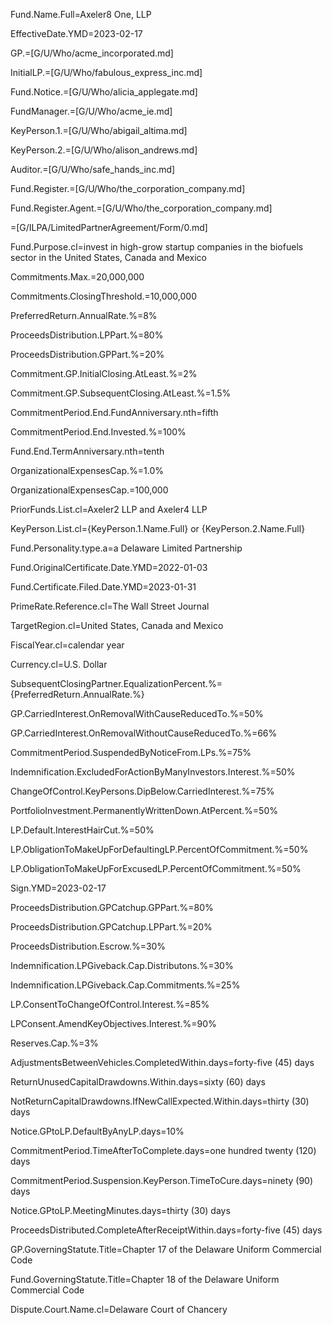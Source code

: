Fund.Name.Full=Axeler8 One, LLP

EffectiveDate.YMD=2023-02-17

GP.=[G/U/Who/acme_incorporated.md]

InitialLP.=[G/U/Who/fabulous_express_inc.md]

Fund.Notice.=[G/U/Who/alicia_applegate.md]

FundManager.=[G/U/Who/acme_ie.md]

KeyPerson.1.=[G/U/Who/abigail_altima.md]

KeyPerson.2.=[G/U/Who/alison_andrews.md]

Auditor.=[G/U/Who/safe_hands_inc.md]

Fund.Register.=[G/U/Who/the_corporation_company.md]

Fund.Register.Agent.=[G/U/Who/the_corporation_company.md]

=[G/ILPA/LimitedPartnerAgreement/Form/0.md]


Fund.Purpose.cl=invest in high-grow startup companies in the biofuels sector in the United States, Canada and Mexico

Commitments.Max.$=$20,000,000

Commitments.ClosingThreshold.$=$10,000,000

PreferredReturn.AnnualRate.%=8%

ProceedsDistribution.LPPart.%=80%

ProceedsDistribution.GPPart.%=20%

Commitment.GP.InitialClosing.AtLeast.%=2%

Commitment.GP.SubsequentClosing.AtLeast.%=1.5%

CommitmentPeriod.End.FundAnniversary.nth=fifth

CommitmentPeriod.End.Invested.%=100%

Fund.End.TermAnniversary.nth=tenth

OrganizationalExpensesCap.%=1.0%

OrganizationalExpensesCap.$=$100,000

PriorFunds.List.cl=Axeler2 LLP and Axeler4 LLP

KeyPerson.List.cl={KeyPerson.1.Name.Full} or {KeyPerson.2.Name.Full}


Fund.Personality.type.a=a Delaware Limited Partnership

Fund.OriginalCertificate.Date.YMD=2022-01-03

Fund.Certificate.Filed.Date.YMD=2023-01-31

PrimeRate.Reference.cl=The Wall Street Journal

TargetRegion.cl=United States, Canada and Mexico

FiscalYear.cl=calendar year

Currency.cl=U.S. Dollar

SubsequentClosingPartner.EqualizationPercent.%={PreferredReturn.AnnualRate.%}

GP.CarriedInterest.OnRemovalWithCauseReducedTo.%=50%

GP.CarriedInterest.OnRemovalWithoutCauseReducedTo.%=66%

CommitmentPeriod.SuspendedByNoticeFrom.LPs.%=75%

Indemnification.ExcludedForActionByManyInvestors.Interest.%=50%

ChangeOfControl.KeyPersons.DipBelow.CarriedInterest.%=75%

PortfolioInvestment.PermanentlyWrittenDown.AtPercent.%=50%

LP.Default.InterestHairCut.%=50%

LP.ObligationToMakeUpForDefaultingLP.PercentOfCommitment.%=50%

LP.ObligationToMakeUpForExcusedLP.PercentOfCommitment.%=50%

Sign.YMD=2023-02-17

ProceedsDistribution.GPCatchup.GPPart.%=80%

ProceedsDistribution.GPCatchup.LPPart.%=20%

ProceedsDistribution.Escrow.%=30%

Indemnification.LPGiveback.Cap.Distributons.%=30%

Indemnification.LPGiveback.Cap.Commitments.%=25%

LP.ConsentToChangeOfControl.Interest.%=85%

LPConsent.AmendKeyObjectives.Interest.%=90%

Reserves.Cap.%=3%

AdjustmentsBetweenVehicles.CompletedWithin.days=forty-five (45) days

ReturnUnusedCapitalDrawdowns.Within.days=sixty (60) days

NotReturnCapitalDrawdowns.IfNewCallExpected.Within.days=thirty (30) days

Notice.GPtoLP.DefaultByAnyLP.days=10%

CommitmentPeriod.TimeAfterToComplete.days=one hundred twenty (120) days

CommitmentPeriod.Suspension.KeyPerson.TimeToCure.days=ninety (90) days

Notice.GPtoLP.MeetingMinutes.days=thirty (30) days

ProceedsDistributed.CompleteAfterReceiptWithin.days=forty-five (45) days

GP.GoverningStatute.Title=Chapter 17 of the Delaware Uniform Commercial Code 

Fund.GoverningStatute.Title=Chapter 18 of the Delaware Uniform Commercial Code 

Dispute.Court.Name.cl=Delaware Court of Chancery
